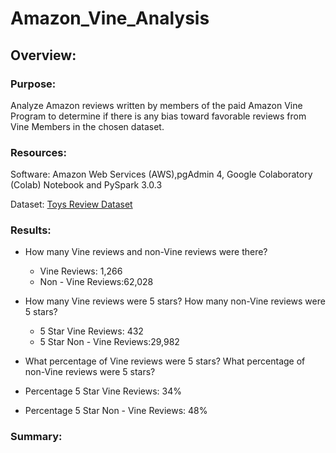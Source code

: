# Amazon_Vine_Analysis

## Overview:
### Purpose:

Analyze Amazon reviews written by members of the paid Amazon Vine Program to determine if there is any bias toward favorable reviews from Vine Members in the chosen dataset.

### Resources:

Software: Amazon Web Services (AWS),pgAdmin 4, Google Colaboratory (Colab) Notebook and PySpark 3.0.3

Dataset: [Toys Review Dataset](https://s3.amazonaws.com/amazon-reviews-pds/tsv/amazon_reviews_us_Toys_v1_00.tsv.gz)

### Results:
- How many Vine reviews and non-Vine reviews were there?
  - Vine Reviews: 1,266
  - Non - Vine Reviews:62,028

- How many Vine reviews were 5 stars? How many non-Vine reviews were 5 stars?
  - 5 Star Vine Reviews: 432
  - 5 Star Non - Vine Reviews:29,982
 
 - What percentage of Vine reviews were 5 stars? What percentage of non-Vine reviews were 5 stars?
  - Percentage 5 Star Vine Reviews: 34%
  - Percentage 5 Star Non - Vine Reviews: 48%
  
 ### Summary:
